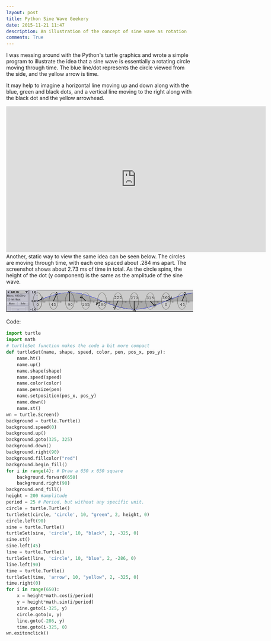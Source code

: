 ```yaml
---
layout: post
title: Python Sine Wave Geekery
date: 2015-11-21 11:47 
description: An illustration of the concept of sine wave as rotation 
comments: True
---
```


I was messing around with the Python's turtle graphics and wrote a simple program to illustrate the idea that a sine wave is essentially a rotating circle moving through time. The blue line/dot represents the circle viewed from the side, and the yellow arrow is time. 

It may help to imagine a horizontal line moving up and down along with the blue, green and black dots, and a vertical line moving to the right along with the black dot and the yellow arrowhead. 

<iframe width="700" height="394" src="https://www.youtube.com/embed/APAAOGLpYzs" frameborder="0" allowfullscreen></iframe>

<br/>
Another, static way to view the same idea can be seen below. The circles are moving through time, with each one spaced about .284 ms apart. The screenshot shows about 2.73 ms of time in total. As the circle spins, the height of the dot (y component) is the same as the amplitude of the sine wave.

![rotating circle sine wave](/img/phase/rotatingCircleSine.jpg)

Code:

```python
import turtle
import math
# turtleSet function makes the code a bit more compact
def turtleSet(name, shape, speed, color, pen, pos_x, pos_y):
    name.ht()
    name.up()
    name.shape(shape)
    name.speed(speed)
    name.color(color)
    name.pensize(pen)
    name.setposition(pos_x, pos_y)
    name.down()
    name.st()
wn = turtle.Screen()
background = turtle.Turtle()
background.speed(0)
background.up()
background.goto(325, 325)
background.down()
background.right(90)
background.fillcolor("red")
background.begin_fill()
for i in range(4): # Draw a 650 x 650 square
    background.forward(650)
    background.right(90)
background.end_fill()
height = 200 #amplitude
period = 25 # Period, but without any specific unit.
circle = turtle.Turtle()
turtleSet(circle, 'circle', 10, "green", 2, height, 0)
circle.left(90)
sine = turtle.Turtle()
turtleSet(sine, 'circle', 10, "black", 2, -325, 0)
sine.st()
sine.left(45)
line = turtle.Turtle()
turtleSet(line, 'circle', 10, "blue", 2, -286, 0)
line.left(90)
time = turtle.Turtle()
turtleSet(time, 'arrow', 10, "yellow", 2, -325, 0)
time.right(0)
for i in range(650):
    x = height*math.cos(i/period)
    y = height*math.sin(i/period)
    sine.goto(i-325, y)
    circle.goto(x, y)
    line.goto(-286, y)
    time.goto(i-325, 0)
wn.exitonclick()
```